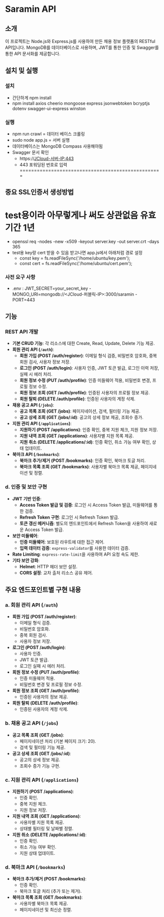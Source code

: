 # Saramin API

## 소개

이 프로젝트는 Node.js와 Express.js를 사용하여 만든 채용 정보 플랫폼의 RESTful API입니다. MongoDB를 데이터베이스로 사용하며, JWT를 통한 인증 및 Swagger를 통한 API 문서화를 제공합니다.


## 설치 및 실행

### 설치
- 간단하게 npm install
- npm install axios cheerio mongoose express jsonwebtoken bcryptjs dotenv swagger-ui-express winston

### 실행
- npm run crawl = 데이터 베이스 크롤링
- sudo node app.js  = 서버 실행
- 데이터베이스는 MongoDB Compass 사용해야됨 
- Swagger 문서 확인
     - https://<JCloud-서버-IP:443>
     - 443 포워딩된 번호로 입력
==================================================

## 중요 SSL인증서 생성방법
 # test용이라 아무렇게나 써도 상관없음 유효기간 1년
- openssl req -nodes -new -x509 -keyout server.key -out server.crt -days 365
 - test용 key랑 cert 받을 수 있음 받고나면 app.js에서 아래처럼 경로 설정
     - const key = fs.readFileSync('/home/ubuntu/key.pem');  
     - const cert = fs.readFileSync('/home/ubuntu/cert.pem');

### 사전 요구 사항
 - .env : JWT_SECRET=your_secret_key
        - MONGO_URI=mongodb://<JCloud-퍼블릭-IP>:3000/saramin
        - PORT=443


## 기능


###  REST API 개발
- **기본 CRUD 기능**: 각 리소스에 대한 Create, Read, Update, Delete 기능 제공.
- **회원 관리 API (`/auth`)**:
  - **회원 가입 (POST /auth/register)**: 이메일 형식 검증, 비밀번호 암호화, 중복 회원 검사, 사용자 정보 저장.
  - **로그인 (POST /auth/login)**: 사용자 인증, JWT 토큰 발급, 로그인 이력 저장, 실패 시 에러 처리.
  - **회원 정보 수정 (PUT /auth/profile)**: 인증 미들웨어 적용, 비밀번호 변경, 프로필 정보 수정.
  - **회원 정보 조회 (GET /auth/profile)**: 인증된 사용자의 프로필 정보 제공.
  - **회원 탈퇴 (DELETE /auth/profile)**: 인증된 사용자의 계정 삭제.
- **채용 공고 API (`/jobs`)**:
  - **공고 목록 조회 (GET /jobs)**: 페이지네이션, 검색, 필터링 기능 제공.
  - **공고 상세 조회 (GET /jobs/:id)**: 공고의 상세 정보 제공, 조회수 증가.
- **지원 관리 API (`/applications`)**:
  - **지원하기 (POST /applications)**: 인증 확인, 중복 지원 체크, 지원 정보 저장.
  - **지원 내역 조회 (GET /applications)**: 사용자별 지원 목록 제공.
  - **지원 취소 (DELETE /applications/:id)**: 인증 확인, 취소 가능 여부 확인, 상태 업데이트.
- **북마크 API (`/bookmarks`)**:
  - **북마크 추가/제거 (POST /bookmarks)**: 인증 확인, 북마크 토글 처리.
  - **북마크 목록 조회 (GET /bookmarks)**: 사용자별 북마크 목록 제공, 페이지네이션 및 정렬.

### d. 인증 및 보안 구현
- **JWT 기반 인증**:
  - **Access Token 발급 및 검증**: 로그인 시 Access Token 발급, 미들웨어를 통한 검증.
  - **Refresh Token 구현**: 로그인 시 Refresh Token 발급.
  - **토큰 갱신 메커니즘**: 별도의 엔드포인트에서 Refresh Token을 사용하여 새로운 Access Token 발급.
- **보안 미들웨어**:
  - **인증 미들웨어**: 보호된 라우트에 대한 접근 제어.
  - **입력 데이터 검증**: `express-validator`를 사용한 데이터 검증.
- **Rate Limiting**: `express-rate-limit`을 사용하여 API 요청 속도 제한.
- **기타 보안 강화**:
  - **Helmet**: HTTP 헤더 보안 설정.
  - **CORS 설정**: 교차 출처 리소스 공유 제어.

## 주요 엔드포인트별 구현 내용

### a. 회원 관리 API (`/auth`)
- **회원 가입 (POST /auth/register)**:
  - 이메일 형식 검증.
  - 비밀번호 암호화.
  - 중복 회원 검사.
  - 사용자 정보 저장.
- **로그인 (POST /auth/login)**:
  - 사용자 인증.
  - JWT 토큰 발급.
  - 로그인 실패 시 에러 처리.
- **회원 정보 수정 (PUT /auth/profile)**:
  - 인증 미들웨어 적용.
  - 비밀번호 변경 및 프로필 정보 수정.
- **회원 정보 조회 (GET /auth/profile)**:
  - 인증된 사용자의 정보 제공.
- **회원 탈퇴 (DELETE /auth/profile)**:
  - 인증된 사용자의 계정 삭제.

### b. 채용 공고 API (`/jobs`)
- **공고 목록 조회 (GET /jobs)**:
  - 페이지네이션 처리 (기본 페이지 크기: 20).
  - 검색 및 필터링 기능 제공.
- **공고 상세 조회 (GET /jobs/:id)**:
  - 공고의 상세 정보 제공.
  - 조회수 증가 기능 구현.

### c. 지원 관리 API (`/applications`)
- **지원하기 (POST /applications)**:
  - 인증 확인.
  - 중복 지원 체크.
  - 지원 정보 저장.
- **지원 내역 조회 (GET /applications)**:
  - 사용자별 지원 목록 제공.
  - 상태별 필터링 및 날짜별 정렬.
- **지원 취소 (DELETE /applications/:id)**:
  - 인증 확인.
  - 취소 가능 여부 확인.
  - 지원 상태 업데이트.

### d. 북마크 API (`/bookmarks`)
- **북마크 추가/제거 (POST /bookmarks)**:
  - 인증 확인.
  - 북마크 토글 처리 (추가 또는 제거).
- **북마크 목록 조회 (GET /bookmarks)**:
  - 사용자별 북마크 목록 제공.
  - 페이지네이션 및 최신순 정렬.
